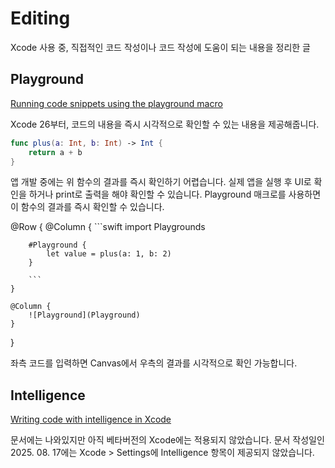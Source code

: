# Editing

Xcode 사용 중, 직접적인 코드 작성이나 코드 작성에 도움이 되는 내용을 정리한 글 


## Playground 

 [Running code snippets using the playground macro](https://developer.apple.com/documentation/Xcode/running-code-snippets-using-the-playground-macro)

Xcode 26부터, 코드의 내용을 즉시 시각적으로 확인할 수 있는 내용을 제공해줍니다. 

```swift
func plus(a: Int, b: Int) -> Int {
    return a + b
}
```

앱 개발 중에는 위 함수의 결과를 즉시 확인하기 어렵습니다. 실제 앱을 실행 후 UI로 확인을 하거나 print로 출력을 해야 확인할 수 있습니다. Playground 매크로를 사용하면 이 함수의 결과를 즉시 확인할 수 있습니다. 

@Row {
    @Column {
        ```swift
        import Playgrounds

        #Playground {
            let value = plus(a: 1, b: 2)
        }

        ```
    }
    
    @Column {
        ![Playground](Playground)
    }
}

좌측 코드를 입력하면 Canvas에서 우측의 결과를 시각적으로 확인 가능합니다. 

## Intelligence

[Writing code with intelligence in Xcode](https://developer.apple.com/documentation/Xcode/writing-code-with-intelligence-in-xcode) 

문서에는 나와있지만 아직 베타버전의 Xcode에는 적용되지 않았습니다. 문서 작성일인 2025. 08. 17에는 Xcode > Settings에 Intelligence 항목이 제공되지 않았습니다. 

